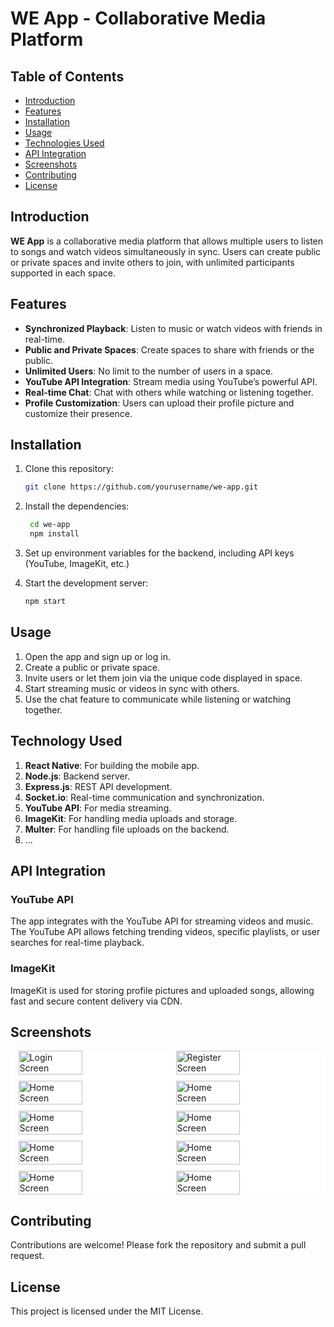 # WE App - Collaborative Media Platform

## Table of Contents
- [Introduction](#introduction)
- [Features](#features)
- [Installation](#installation)
- [Usage](#usage)
- [Technologies Used](#technologies-used)
- [API Integration](#api-integration)
- [Screenshots](#screenshots)
- [Contributing](#contributing)
- [License](#license)

## Introduction
**WE App** is a collaborative media platform that allows multiple users to listen to songs and watch videos simultaneously in sync. Users can create public or private spaces and invite others to join, with unlimited participants supported in each space.

## Features
- **Synchronized Playback**: Listen to music or watch videos with friends in real-time.
- **Public and Private Spaces**: Create spaces to share with friends or the public.
- **Unlimited Users**: No limit to the number of users in a space.
- **YouTube API Integration**: Stream media using YouTube’s powerful API.
- **Real-time Chat**: Chat with others while watching or listening together.
- **Profile Customization**: Users can upload their profile picture and customize their presence.
  
## Installation
1. Clone this repository:
   ```bash
   git clone https://github.com/yourusername/we-app.git


2. Install the dependencies:
   ```bash
    cd we-app
    npm install

3. Set up environment variables for the backend, including API keys (YouTube, ImageKit, etc.)

4. Start the development server:
    ```bash
    npm start
    ```

## Usage

1. Open the app and sign up or log in.
2. Create a public or private space.
3. Invite users or let them join via the unique code displayed in space.
4. Start streaming music or videos in sync with others.
5. Use the chat feature to communicate while listening or watching together.

## Technology Used

1. **React Native**: For building the mobile app.
2. **Node.js**: Backend server.
3. **Express.js**: REST API development.
4. **Socket.io**: Real-time communication and synchronization.
5. **YouTube API**: For media streaming.
6. **ImageKit**: For handling media uploads and storage.
7. **Multer**: For handling file uploads on the backend.
8. ...


## API Integration
### YouTube API
The app integrates with the YouTube API for streaming videos and music. The YouTube API allows fetching trending videos, specific playlists, or user searches for real-time playback.

### ImageKit
ImageKit is used for storing profile pictures and uploaded songs, allowing fast and secure content delivery via CDN.

## Screenshots
<div style="display:flex; flex-wrap:wrap; width: 100%; background-color: white; justify-content:space-around;row-gap:10px">
    <img src="" alt="Login Screen" style="width:45%">
    <img src="" alt="Register Screen" style="width:45%">
    <img src="https://ik.imagekit.io/d3kzbpbila/thejashari_9FH7ctv7v" alt="Home Screen" style="width:45%">
    <img src="https://ik.imagekit.io/d3kzbpbila/thejashari_GzOsT3p891" alt="Home Screen" style="width:45%">
    <img src="https://ik.imagekit.io/d3kzbpbila/thejashari_wWPq17qZL" alt="Home Screen" style="width:45%">
    <img src="https://ik.imagekit.io/d3kzbpbila/thejashari_KnMK5Nmum" alt="Home Screen" style="width:45%">
    <img src="https://ik.imagekit.io/d3kzbpbila/thejashari_YVSrxyF0U" alt="Home Screen" style="width:45%">
    <img src="https://ik.imagekit.io/d3kzbpbila/thejashari_zNrq7CKPBD" alt="Home Screen" style="width:45%">
    <img src="https://ik.imagekit.io/d3kzbpbila/thejashari_9oemLp_JMl" alt="Home Screen" style="width:45%">
    <img src="https://ik.imagekit.io/d3kzbpbila/thejashari_kEniPymAb" alt="Home Screen" style="width:45%">
</div> 

## Contributing
Contributions are welcome! Please fork the repository and submit a pull request.

## License
This project is licensed under the MIT License.
